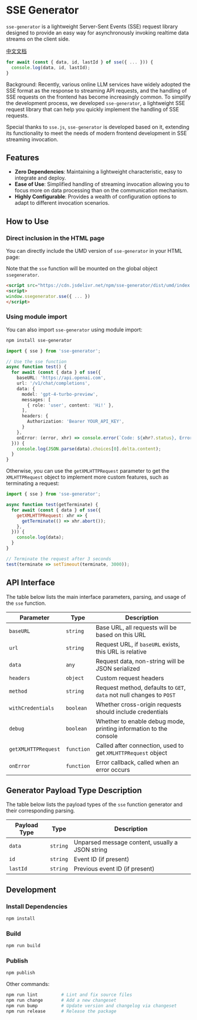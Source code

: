 # SSE Generator

`sse-generator` is a lightweight Server-Sent Events (SSE) request library designed to provide an easy way for asynchronously invoking realtime data streams on the client side.

[中文文档](https://github.com/Gk0Wk/SSEGenerator/blob/main/README_zh.md)

```typescript
for await (const { data, id, lastId } of sse({ ... })) {
  console.log(data, id, lastId);
}
```

Background: Recently, various online LLM services have widely adopted the SSE format as the response to streaming API requests, and the handling of SSE requests on the frontend has become increasingly common. To simplify the development process, we developed `sse-generator`, a lightweight SSE request library that can help you quickly implement the handling of SSE requests.

Special thanks to `sse.js`, `sse-generator` is developed based on it, extending its functionality to meet the needs of modern frontend development in SSE streaming invocation.

## Features

- **Zero Dependencies**: Maintaining a lightweight characteristic, easy to integrate and deploy.
- **Ease of Use**: Simplified handling of streaming invocation allowing you to focus more on data processing than on the communication mechanism.
- **Highly Configurable**: Provides a wealth of configuration options to adapt to different invocation scenarios.

## How to Use

### Direct inclusion in the HTML page

You can directly include the UMD version of `sse-generator` in your HTML page:

Note that the `sse` function will be mounted on the global object `ssegenerator`.

```html
<script src="https://cdn.jsdelivr.net/npm/sse-generator/dist/umd/index.js"></script>
<script>
window.ssegenerator.sse({ ... })
</script>
```

### Using module import

You can also import `sse-generator` using module import:

```bash
npm install sse-generator
```

```typescript
import { sse } from 'sse-generator';

// Use the sse function
async function test() {
  for await (const { data } of sse({
    baseURL: 'https://api.openai.com',
    url: '/v1/chat/completions',
    data: {
      model: 'gpt-4-turbo-preview',
      messages: [
        { role: 'user', content: 'Hi!' },
      ],
      headers: {
        Authorization: 'Bearer YOUR_API_KEY',
      }
    },
    onError: (error, xhr) => console.error(`Code: ${xhr?.status}, Error: ${error}`),
  })) {
    console.log(JSON.parse(data).choices[0].delta.content);
  }
}
```

Otherwise, you can use the `getXMLHTTPRequest` parameter to get the `XMLHTTPRequest` object to implement more custom features, such as terminating a request:

```javascript
import { sse } from 'sse-generator';

async function test(getTerminate) {
  for await (const { data } of sse({
    getXMLHTTPRequest: xhr => {
      getTerminate(() => xhr.abort());
    },
  })) {
    console.log(data);
  }
}

// Terminate the request after 3 seconds
test(terminate => setTimeout(terminate, 3000));
```

## API Interface

The table below lists the main interface parameters, parsing, and usage of the `sse` function.

| Parameter           | Type                     | Description                                      |
| ------------------- | ------------------------ | ------------------------------------------------ |
| `baseURL`           | `string`                 | Base URL, all requests will be based on this URL |
| `url`               | `string`                 | Request URL, if `baseURL` exists, this URL is relative |
| `data`              | `any`                    | Request data, non-string will be JSON serialized |
| `headers`           | `object`                 | Custom request headers                           |
| `method`            | `string`                 | Request method, defaults to `GET`, `data` not null changes to `POST` |
| `withCredentials`   | `boolean`                | Whether cross-origin requests should include credentials |
| `debug`             | `boolean`                | Whether to enable debug mode, printing information to the console |
| `getXMLHTTPRequest` | `function`               | Called after connection, used to get `XMLHTTPRequest` object |
| `onError`           | `function`               | Error callback, called when an error occurs       |

## Generator Payload Type Description

The table below lists the payload types of the `sse` function generator and their corresponding parsing.

| Payload Type    | Type                      | Description                                      |
| --------------- | ------------------------- | ------------------------------------------------ |
| `data`          | `string`                  | Unparsed message content, usually a JSON string  |
| `id`            | `string`                  | Event ID (if present)                            |
| `lastId`        | `string`                  | Previous event ID (if present)                   |

## Development

### Install Dependencies

```bash
npm install
```

### Build

```bash
npm run build
```

### Publish

```bash
npm publish
```

Other commands:

```bash
npm run lint         # Lint and fix source files
npm run change       # Add a new changeset
npm run bump         # Update version and changelog via changeset
npm run release      # Release the package
```
